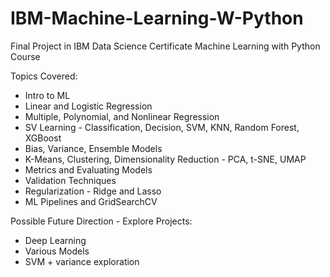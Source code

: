 # IBM-Machine-Learning-W-Python
Final Project in IBM Data Science Certificate Machine Learning with Python Course

Topics Covered:
- Intro to ML
- Linear and Logistic Regression
- Multiple, Polynomial, and Nonlinear Regression
- SV Learning - Classification, Decision, SVM, KNN, Random Forest, XGBoost
- Bias, Variance, Ensemble Models
- K-Means, Clustering, Dimensionality Reduction - PCA, t-SNE, UMAP
- Metrics and Evaluating Models
- Validation Techniques
- Regularization - Ridge and Lasso
- ML Pipelines and GridSearchCV

Possible Future Direction - Explore Projects:

- Deep Learning
- Various Models
- SVM + variance exploration
